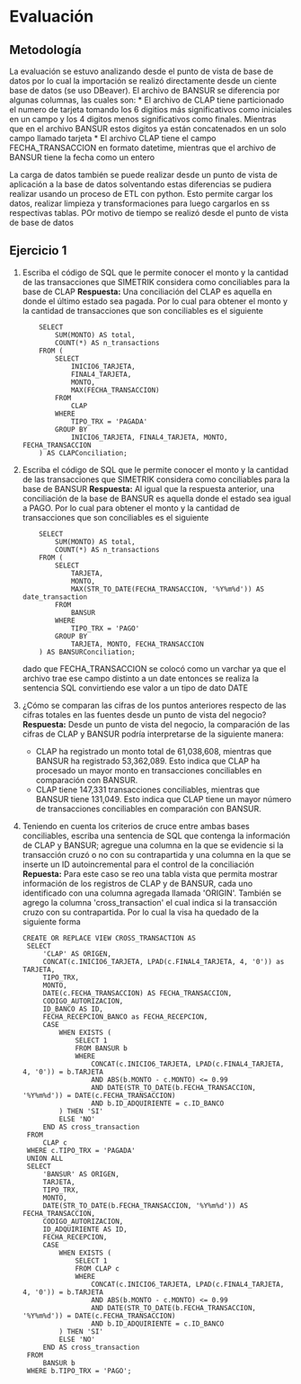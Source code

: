 # Evaluación

## Metodología
La evaluación se estuvo analizando desde el punto de vista de base de datos por lo cual la importación se realizó directamente desde un ciente base de datos (se uso DBeaver). El archivo de BANSUR se diferencia por algunas columnas, las cuales son:
    * El archivo de CLAP tiene particionado el numero de tarjeta tomando los 6 digitios más significativos como iniciales en un campo y los 4 digitos menos significativos como finales. Mientras que en el archivo BANSUR estos digitos ya están concatenados en un solo campo llamado tarjeta
    * El archivo CLAP tiene el campo FECHA_TRANSACCION en formato datetime, mientras que el archivo de BANSUR tiene la fecha como un entero

La carga de datos también se puede realizar desde un punto de vista de aplicación a la base de datos solventando estas diferencias se pudiera realizar usando un proceso de ETL con python. Esto permite cargar los datos, realizar limpieza y transformaciones para luego cargarlos en ss respectivas tablas. POr motivo de tiempo se realizó desde el punto de vista de base de datos

## Ejercicio 1
1. Escriba el código de SQL que le permite conocer el monto y la cantidad de las transacciones que SIMETRIK considera como conciliables para la base de CLAP
   **Respuesta:**
    Una conciliación del CLAP es aquella en donde el último estado sea pagada. Por lo cual para obtener el monto y la cantidad de transacciones que son conciliables es el siguiente

    ```
        SELECT
            SUM(MONTO) AS total,
            COUNT(*) AS n_transactions
        FROM (
            SELECT
                INICIO6_TARJETA,
                FINAL4_TARJETA,
                MONTO,
                MAX(FECHA_TRANSACCION)
            FROM
                CLAP
            WHERE
                TIPO_TRX = 'PAGADA'
            GROUP BY
                INICIO6_TARJETA, FINAL4_TARJETA, MONTO, FECHA_TRANSACCION
        ) AS CLAPConciliation;
    ```
2. Escriba el código de SQL que le permite conocer el monto y la cantidad de las transacciones que SIMETRIK considera como conciliables para la base de BANSUR
    **Respuesta:**
    Al igual que la respuesta anterior, una conciliación de la base de BANSUR es aquella donde el estado sea igual a PAGO. Por lo cual para obtener el monto y la cantidad de transacciones que son conciliables es el siguiente

    ```
        SELECT
            SUM(MONTO) AS total,
            COUNT(*) AS n_transactions
        FROM (
            SELECT
                TARJETA,
                MONTO,
                MAX(STR_TO_DATE(FECHA_TRANSACCION, '%Y%m%d')) AS date_transaction
            FROM
                BANSUR
            WHERE
                TIPO_TRX = 'PAGO'
            GROUP BY
                TARJETA, MONTO, FECHA_TRANSACCION
        ) AS BANSURConciliation;
    ```

    dado que FECHA_TRANSACCION se colocó como un varchar ya que el archivo trae ese campo distinto a un date entonces se realiza la sentencia SQL convirtiendo ese valor a un tipo de dato DATE

3. ¿Cómo se comparan las cifras de los puntos anteriores respecto de las cifras totales en las fuentes desde un punto de vista del negocio?
   **Respuesta:**
   Desde un punto de vista del negocio, la comparación de las cifras de CLAP y BANSUR podría interpretarse de la siguiente manera:
    * CLAP ha registrado un monto total de 61,038,608, mientras que BANSUR ha registrado 53,362,089. Esto indica que CLAP ha procesado un mayor monto en transacciones conciliables en comparación con BANSUR.
    * CLAP tiene 147,331 transacciones conciliables, mientras que BANSUR tiene 131,049. Esto indica que CLAP tiene un mayor número de transacciones conciliables en comparación con BANSUR.

4. Teniendo en cuenta los criterios de cruce entre ambas bases conciliables, escriba una sentencia de SQL que contenga la información de CLAP y BANSUR; agregue una columna en la que se evidencie si la transacción cruzó o no con su contrapartida y una columna en la que se inserte un ID autoincremental para el control de la conciliación
   **Repuesta:**
   Para este caso se reo una tabla vista que permita mostrar información de los registros de CLAP y de BANSUR, cada uno identificado con una columna agregada llamada 'ORIGIN'. También se agrego la columna 'cross_transaction' el cual indica si la transacción cruzo con su contrapartida. Por lo cual la visa ha quedado de la siguiente forma

   ```
   CREATE OR REPLACE VIEW CROSS_TRANSACTION AS
    SELECT
        'CLAP' AS ORIGEN,
        CONCAT(c.INICIO6_TARJETA, LPAD(c.FINAL4_TARJETA, 4, '0')) as TARJETA,
        TIPO_TRX,
        MONTO,
        DATE(c.FECHA_TRANSACCION) AS FECHA_TRANSACCION,
        CODIGO_AUTORIZACION,
        ID_BANCO AS ID,
        FECHA_RECEPCION_BANCO as FECHA_RECEPCION,
        CASE
            WHEN EXISTS (
                SELECT 1
                FROM BANSUR b
                WHERE 
                    CONCAT(c.INICIO6_TARJETA, LPAD(c.FINAL4_TARJETA, 4, '0')) = b.TARJETA
                    AND ABS(b.MONTO - c.MONTO) <= 0.99
                    AND DATE(STR_TO_DATE(b.FECHA_TRANSACCION, '%Y%m%d')) = DATE(c.FECHA_TRANSACCION)
                    AND b.ID_ADQUIRIENTE = c.ID_BANCO
            ) THEN 'SI'
            ELSE 'NO'
        END AS cross_transaction
    FROM
        CLAP c
    WHERE c.TIPO_TRX = 'PAGADA'
    UNION ALL
    SELECT
        'BANSUR' AS ORIGEN,
        TARJETA,
        TIPO_TRX,
        MONTO,
        DATE(STR_TO_DATE(b.FECHA_TRANSACCION, '%Y%m%d')) AS FECHA_TRANSACCION,
        CODIGO_AUTORIZACION,
        ID_ADQUIRIENTE AS ID,
        FECHA_RECEPCION,
        CASE
            WHEN EXISTS (
                SELECT 1
                FROM CLAP c
                WHERE 
                    CONCAT(c.INICIO6_TARJETA, LPAD(c.FINAL4_TARJETA, 4, '0')) = b.TARJETA
                    AND ABS(b.MONTO - c.MONTO) <= 0.99
                    AND DATE(STR_TO_DATE(b.FECHA_TRANSACCION, '%Y%m%d')) = DATE(c.FECHA_TRANSACCION)
                    AND b.ID_ADQUIRIENTE = c.ID_BANCO
            ) THEN 'SI'
            ELSE 'NO'
        END AS cross_transaction
    FROM
        BANSUR b
    WHERE b.TIPO_TRX = 'PAGO';
   ```
